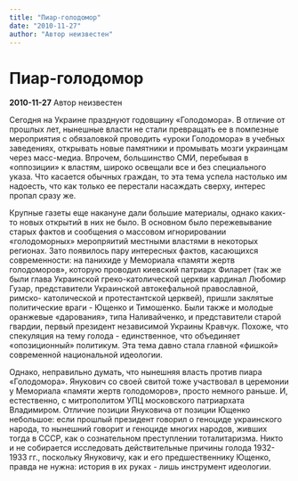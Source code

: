 ```yaml
---
title: "Пиар-голодомор"
date: "2010-11-27"
author: "Автор неизвестен"
---
```


# Пиар-голодомор

**2010-11-27** Автор неизвестен

Сегодня на Украине празднуют годовщину «Голодомора». В отличие от прошлых лет, нынешные власти не стали превращать ее в помпезные мероприятия с обязаловкой проводить «уроки Голодомора» в учебных заведениях, открывать новые памятники и промывать мозги украинцам через масс-медиа. Впрочем, большинство СМИ, перебывая в «оппозиции» к властям, широко освещали все и без специального указа. Что касается обычных граждан, то эта тема успела настолько им надоесть, что как только ее перестали насаждать сверху, интерес пропал сразу же.

Крупные газеты еще накануне дали большие материалы, однако каких-то новых открытий в них не было. В основном было пережевывание старых фактов и сообщения о массовом игнорировании «голодоморных» меропряитий местными властями в некоторых регионах. Зато появилось пару интересных фактов, касающихся современности: на панихиде у Мемориала «памяти жертв голодоморов», которую проводил киевский патриарх Филарет (так же были глава Украинской греко-католической церкви кардинал Любомир Гузар, представители Украинской автокефальной православной, римско- католической и протестантской церквей), пришли заклятые политические враги - Ющенко и Тимошенко. Были также и молодые оранжевые «дарования», типа Наливайченко, и представители старой гвардии, первый президент независимой Украины Кравчук. Похоже, что спекуляция на тему голода - единственное, что объединяет «опозиционный» политикум. Эта тема давно стала главной «фишкой» современной национальной идеологии.

Однако, неправильно думать, что нынешняя власть против пиара «Голодомора». Янукович со своей свитой тоже участвовал в церемонии у Мемориала «памяти жертв голодоморов», просто немного раньше. И, естественно, с митрополитом УПЦ московского патриархата Владимиром. Отличие позиции Януковича от позиции Ющенко небольшое: если прошлый президент говорил о геноциде украинского народа, то нынешний говорит и геноциде многих народов, живших тогда в СССР, как о сознательном преступлении тоталитаризма. Никто и не собирается исследовать действительные причины голода 1932-1933 гг., поскольку Януковичу, как и его предшественнику Ющенко, правда не нужна: история в их руках - лишь инструмент идеологии.